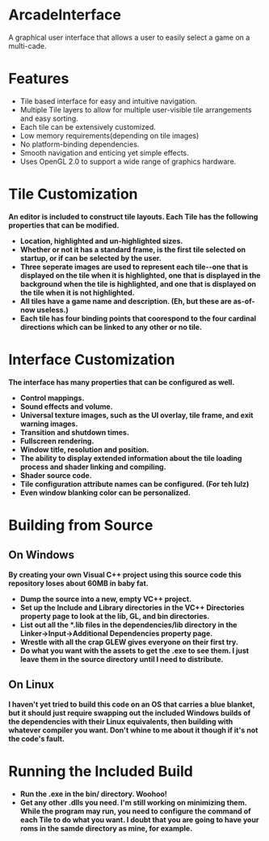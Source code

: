 ArcadeInterface
===============

A graphical user interface that allows a user to easily select a game on a multi-cade.

Features
========
* Tile based interface for easy and intuitive navigation.
* Multiple Tile layers to allow for multiple user-visible tile arrangements and easy sorting.
* Each tile can be extensively customized.
* Low memory requirements(depending on tile images)
* No platform-binding dependencies.
* Smooth navigation and enticing yet simple effects.
* Uses OpenGL 2.0 to support a wide range of graphics hardware.

Tile Customization
=============
<b>An editor is included to construct tile layouts.<b> 
Each Tile has the following properties that can be modified.
* Location, highlighted and un-highlighted sizes.
* Whether or not it has a standard frame, is the first tile selected on startup, or if can be selected by the
user.
* Three seperate images are used to represent each tile--one that is displayed on the tile when it is 
highlighted, one that is displayed in the background when the tile is highlighted, and one that is displayed
on the tile when it is not highlighted.
* All tiles have a game name and description. (Eh, but these are as-of-now useless.)
* Each tile has four binding points that coorespond to the four cardinal directions which can be linked to any
other or no tile.

Interface Customization
=======================
The interface has many properties that can be configured as well.
* Control mappings.
* Sound effects and volume.
* Universal texture images, such as the UI overlay, tile frame, and exit warning images.
* Transition and shutdown times.
* Fullscreen rendering.
* Window title, resolution and position.
* The ability to display extended information about the tile loading process and shader linking and compiling.
* Shader source code.
* Tile configuration attribute names can be configured. (For teh lulz)
* Even window blanking color can be personalized.

Building from Source
====================
On Windows
----------
By creating your own Visual C++ project using this source code this repository loses about 60MB in baby fat.
* Dump the source into a new, empty VC++ project.
* Set up the Include and Library directories in the VC++ Directories property page to look at the lib, GL, 
and bin directories.
* List out all the *.lib files in the dependencies/lib directory in the Linker->Input->Additional Dependencies 
property page.
* Wrestle with all the crap GLEW gives everyone on their first try.
* Do what you want with the assets to get the .exe to see them. I just leave them in the source directory 
until I need to distribute.

On Linux
--------
I haven't yet tried to build this code on an OS that carries a blue blanket, but it should just
require swapping out the included Windows builds of the dependencies with their Linux equivalents,
then building with whatever compiler you want. Don't whine to me about it though if it's not the code's 
fault.

Running the Included Build
==========================
* Run the .exe in the bin/ directory. Woohoo!
* Get any other .dlls you need. I'm still working on minimizing them.
While the program may run, you need to configure the command of each Tile to do what you want. 
I doubt that you are going to have your roms in the samde directory as mine, for example.
